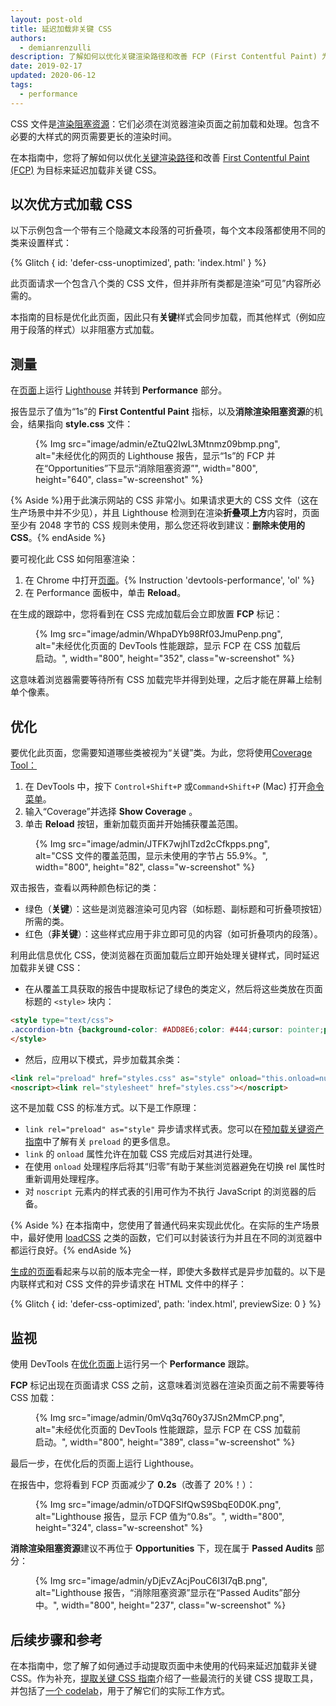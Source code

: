 ```yaml
---
layout: post-old
title: 延迟加载非关键 CSS
authors:
  - demianrenzulli
description: 了解如何以优化关键渲染路径和改善 FCP (First Contentful Paint) 为目标来延迟加载非关键 CSS。
date: 2019-02-17
updated: 2020-06-12
tags:
  - performance
---
```


CSS 文件是[渲染阻塞资源](https://developers.google.com/web/tools/lighthouse/audits/blocking-resources)：它们必须在浏览器渲染页面之前加载和处理。包含不必要的大样式的网页需要更长的渲染时间。

在本指南中，您将了解如何以优化[关键渲染路径](https://developers.google.com/web/fundamentals/performance/critical-rendering-path/)和改善 [First Contentful Paint (FCP)](/first-contentful-paint) 为目标来延迟加载非关键 CSS。

## 以次优方式加载 CSS

以下示例包含一个带有三个隐藏文本段落的可折叠项，每个文本段落都使用不同的类来设置样式：

{% Glitch { id: 'defer-css-unoptimized', path: 'index.html' } %}

此页面请求一个包含八个类的 CSS 文件，但并非所有类都是渲染“可见”内容所必需的。

本指南的目标是优化此页面，因此只有**关键**样式会同步加载，而其他样式（例如应用于段落的样式）以非阻塞方式加载。

## 测量

在[页面](https://defer-css-unoptimized.glitch.me/)上运行 [Lighthouse](/discover-performance-opportunities-with-lighthouse/#run-lighthouse-from-chrome-devtools) 并转到 **Performance** 部分。

报告显示了值为“1s”的 **First Contentful Paint** 指标，以及**消除渲染阻塞资源**的机会，结果指向 **style.css** 文件：

<figure class="w-figure">{% Img src="image/admin/eZtuQ2IwL3Mtnmz09bmp.png", alt="未经优化的网页的 Lighthouse 报告，显示“1s”的 FCP 并在“Opportunities”下显示“消除阻塞资源”", width="800", height="640", class="w-screenshot" %}</figure>

{% Aside %}用于此演示网站的 CSS 非常小。如果请求更大的 CSS 文件（这在生产场景中并不少见），并且 Lighthouse 检测到在渲染**折叠项上方**内容时，页面至少有 2048 字节的 CSS 规则未使用，那么您还将收到建议：**删除未使用的 CSS**。{% endAside %}

要可视化此 CSS 如何阻塞渲染：

1. 在 Chrome 中打开[页面](https://defer-css-unoptimized.glitch.me/)。{% Instruction 'devtools-performance', 'ol' %}
2. 在 Performance 面板中，单击 **Reload**。

在生成的跟踪中，您将看到在 CSS 完成加载后会立即放置 **FCP** 标记：

<figure>{% Img src="image/admin/WhpaDYb98Rf03JmuPenp.png", alt="未经优化页面的 DevTools 性能跟踪，显示 FCP 在 CSS 加载后启动。", width="800", height="352", class="w-screenshot" %}</figure>

这意味着浏览器需要等待所有 CSS 加载完毕并得到处理，之后才能在屏幕上绘制单个像素。

## 优化

要优化此页面，您需要知道哪些类被视为“关键”类。为此，您将使用[Coverage Tool：](https://developer.chrome.com/docs/devtools/css/reference/#coverage)

1. 在 DevTools 中，按下 `Control+Shift+P` 或`Command+Shift+P` (Mac) 打开[命令菜单](https://developers.google.com/web/tools/chrome-devtools/command-menu)。
2. 输入“Coverage”并选择 **Show Coverage** 。
3. 单击 **Reload** 按钮，重新加载页面并开始捕获覆盖范围。

<figure class="w-figure">{% Img src="image/admin/JTFK7wjhlTzd2cCfkpps.png", alt="CSS 文件的覆盖范围，显示未使用的字节占 55.9%。", width="800", height="82", class="w-screenshot" %}</figure>

双击报告，查看以两种颜色标记的类：

- 绿色（**关键**）：这些是浏览器渲染可见内容（如标题、副标题和可折叠项按钮）所需的类。
- 红色（**非关键**）：这些样式应用于非立即可见的内容（如可折叠项内的段落）。

利用此信息优化 CSS，使浏览器在页面加载后立即开始处理关键样式，同时延迟加载非关键 CSS：

- 在从覆盖工具获取的报告中提取标记了绿色的类定义，然后将这些类放在页面标题的 `<style>` 块内：

```html
<style type="text/css">
.accordion-btn {background-color: #ADD8E6;color: #444;cursor: pointer;padding: 18px;width: 100%;border: none;text-align: left;outline: none;font-size: 15px;transition: 0.4s;}.container {padding: 0 18px;display: none;background-color: white;overflow: hidden;}h1 {word-spacing: 5px;color: blue;font-weight: bold;text-align: center;}
</style>
```

- 然后，应用以下模式，异步加载其余类：

```html
<link rel="preload" href="styles.css" as="style" onload="this.onload=null;this.rel='stylesheet'">
<noscript><link rel="stylesheet" href="styles.css"></noscript>
```

这不是加载 CSS 的标准方式。以下是工作原理：

- `link rel="preload" as="style"` 异步请求样式表。您可以在[预加载关键资产指南](/preload-critical-assets)中了解有关 `preload` 的更多信息。
- `link` 的 `onload` 属性允许在加载 CSS 完成后对其进行处理。
- 在使用 `onload` 处理程序后将其“归零”有助于某些浏览器避免在切换 rel 属性时重新调用处理程序。
- 对 `noscript` 元素内的样式表的引用可作为不执行 JavaScript 的浏览器的后备。

{% Aside %} 在本指南中，您使用了普通代码来实现此优化。在实际的生产场景中，最好使用 [loadCSS](https://github.com/filamentgroup/loadCSS/blob/master/README.md) 之类的函数，它们可以封装该行为并且在不同的浏览器中都运行良好。{% endAside %}

[生成的页面](https://defer-css-optimized.glitch.me/)看起来与以前的版本完全一样，即使大多数样式是异步加载的。以下是内联样式和对 CSS 文件的异步请求在 HTML 文件中的样子：

<!-- Copy and Paste Me -->

{% Glitch { id: 'defer-css-optimized', path: 'index.html', previewSize: 0 } %}

## 监视

使用 DevTools 在[优化页面](https://defer-css-optimized.glitch.me/)上运行另一个 **Performance** 跟踪。

**FCP** 标记出现在页面请求 CSS 之前，这意味着浏览器在渲染页面之前不需要等待 CSS 加载：

<figure class="w-figure">{% Img src="image/admin/0mVq3q760y37JSn2MmCP.png", alt="未经优化页面的 DevTools 性能跟踪，显示 FCP 在 CSS 加载前启动。", width="800", height="389", class="w-screenshot" %}</figure>

最后一步，在优化后的页面上运行 Lighthouse。

在报告中，您将看到 FCP 页面减少了 **0.2s**（改善了 20%！）：

<figure class="w-figure">{% Img src="image/admin/oTDQFSlfQwS9SbqE0D0K.png", alt="Lighthouse 报告，显示 FCP 值为“0.8s”。", width="800", height="324", class="w-screenshot" %}</figure>

**消除渲染阻塞资源**建议不再位于 **Opportunities** 下，现在属于 **Passed Audits** 部分：

<figure class="w-figure">{% Img src="image/admin/yDjEvZAcjPouC6I3I7qB.png", alt="Lighthouse 报告，“消除阻塞资源”显示在“Passed Audits”部分中。", width="800", height="237", class="w-screenshot" %}</figure>

## 后续步骤和参考

在本指南中，您了解了如何通过手动提取页面中未使用的代码来延迟加载非关键 CSS。作为补充，[提取关键 CSS 指南](/extract-critical-css/)介绍了一些最流行的关键 CSS 提取工具，并包括了[一个 codelab](/codelab-extract-and-inline-critical-css/)，用于了解它们的实际工作方式。
